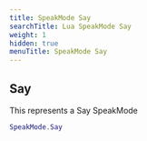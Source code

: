 ```yaml
---
title: SpeakMode Say
searchTitle: Lua SpeakMode Say
weight: 1
hidden: true
menuTitle: SpeakMode Say
---
```

## Say

This represents a Say SpeakMode
```lua
SpeakMode.Say
```